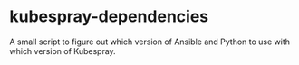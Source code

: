 # kubespray-dependencies
A small script to figure out which version of Ansible and Python to use with which version of Kubespray.
